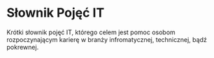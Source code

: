 # Słownik Pojęć IT


Krótki słownik pojęć IT, którego celem jest pomoc osobom rozpoczynającym karierę w branży infromatycznej, technicznej, bądź pokrewnej.
#
